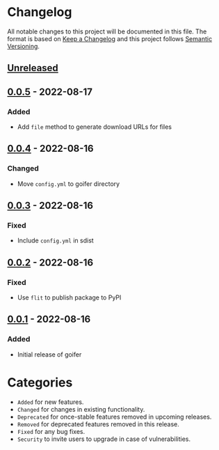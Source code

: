 # Changelog
All notable changes to this project will be documented in this file.
The format is based on [Keep a Changelog](http://keepachangelog.com/) and this project follows [Semantic Versioning](http://semver.org/).

## [Unreleased]

## [0.0.5] - 2022-08-17
### Added
- Add `file` method to generate download URLs for files

## [0.0.4] - 2022-08-16
### Changed
- Move `config.yml` to goifer directory

## [0.0.3] - 2022-08-16
### Fixed
- Include `config.yml` in sdist

## [0.0.2] - 2022-08-16
### Fixed
- Use `flit` to publish package to PyPI

## [0.0.1] - 2022-08-16
### Added
- Initial release of goifer


# Categories
- `Added` for new features.
- `Changed` for changes in existing functionality.
- `Deprecated` for once-stable features removed in upcoming releases.
- `Removed` for deprecated features removed in this release.
- `Fixed` for any bug fixes.
- `Security` to invite users to upgrade in case of vulnerabilities.

[Unreleased]: https://github.com/metaodi/goifer/compare/v0.0.5...HEAD
[0.0.5]: https://github.com/metaodi/goifer/compare/v0.0.4...v0.0.5
[0.0.4]: https://github.com/metaodi/goifer/compare/v0.0.3...v0.0.4
[0.0.3]: https://github.com/metaodi/goifer/compare/v0.0.2...v0.0.3
[0.0.2]: https://github.com/metaodi/goifer/compare/v0.0.1...v0.0.2
[0.0.1]: https://github.com/metaodi/goifer/releases/tag/v0.0.1
